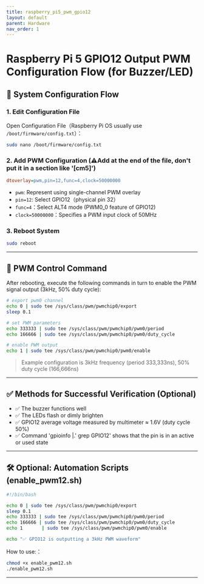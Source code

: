 ```yaml
---
title: raspberry_pi5_pwm_gpio12
layout: default
parent: Hardware
nav_order: 1
---
```


# Raspberry Pi 5 GPIO12 Output PWM Configuration Flow (for Buzzer/LED)

## 📁 System Configuration Flow

### 1. Edit Configuration File

Open Configuration File（Raspberry Pi OS usually use `/boot/firmware/config.txt`）：

```bash
sudo nano /boot/firmware/config.txt
```

### 2. Add PWM Configuration (⚠️Add at the end of the file, don't put it in a section like '[cm5]')

```ini
dtoverlay=pwm,pin=12,func=4,clock=50000000
```

- `pwm`: Represent using single-channel PWM overlay
- `pin=12`: Select GPIO12（physical pin 32）
- `func=4`：Select ALT4 mode (PWM0_0 feature of GPIO12)
- `clock=50000000`：Specifies a PWM input clock of 50MHz

### 3. Reboot System

```bash
sudo reboot
```

---

## 🧪 PWM Control Command

After rebooting, execute the following commands in turn to enable the PWM signal output (3kHz, 50% duty cycle):

```bash
# export pwm0 channel
echo 0 | sudo tee /sys/class/pwm/pwmchip0/export
sleep 0.1

# set PWM parameters
echo 333333 | sudo tee /sys/class/pwm/pwmchip0/pwm0/period
echo 166666 | sudo tee /sys/class/pwm/pwmchip0/pwm0/duty_cycle

# enable PWM output
echo 1 | sudo tee /sys/class/pwm/pwmchip0/pwm0/enable
```

> Example configuration is 3kHz frequency (period 333,333ns), 50% duty cycle (166,666ns)

---

## ✅ Methods for Successful Verification (Optional)

- ✅ The buzzer functions well
- ✅ The LEDs flash or dimly brighten
- ✅ GPIO12 average voltage measured by multimeter ≈ 1.6V (duty cycle 50%)
- ✅ Command 'gpioinfo |.' grep GPIO12' shows that the pin is in an active or used state

---

## 🛠 Optional: Automation Scripts (enable_pwm12.sh)

```bash
#!/bin/bash

echo 0 | sudo tee /sys/class/pwm/pwmchip0/export
sleep 0.1
echo 333333 | sudo tee /sys/class/pwm/pwmchip0/pwm0/period
echo 166666 | sudo tee /sys/class/pwm/pwmchip0/pwm0/duty_cycle
echo 1       | sudo tee /sys/class/pwm/pwmchip0/pwm0/enable

echo "✅ GPIO12 is outputting a 3kHz PWM waveform"
```

How to use:：

```bash
chmod +x enable_pwm12.sh
./enable_pwm12.sh
```

---

